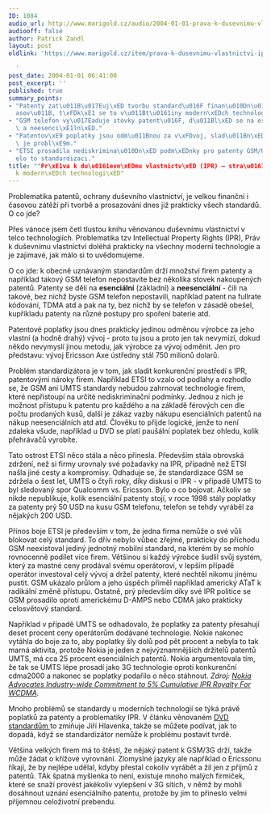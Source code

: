 ```yaml
---
ID: 1084
audio_url: http://www.marigold.cz/audio/2004-01-01-prava-k-dusevnimu-vlastnictvi-ipr-strasak-modernich-technologii-1084.mp3
audiooff: false
author: Patrick Zandl
layout: post
oldlink: 'https://www.marigold.cz/item/prava-k-dusevnimu-vlastnictvi-ipr-strasak-modernich-technologii-1084

  '
post_date: 2004-01-01 06:41:00
post_excerpt: ''
published: true
summary_points:
- "Patenty zat\u011B\u017Euj\xED tvorbu standard\u016F finan\u010Dn\u011B i \u010D\
  asov\u011B, t\xFDk\xE1 se to v\u011Bt\u0161iny modern\xEDch technologi\xED."
- "GSM telefon vy\u017Eaduje stovky patent\u016F, d\u011Bl\xED se na esenci\xE1ln\xED\
  \ a neesenci\xE1ln\xED."
- "Patentov\xE9 poplatky jsou odm\u011Bnou za v\xFDvoj, slad\u011Bn\xED s konkurenc\xED\
  \ je probl\xE9m."
- "ETSI prosadila nediskrimina\u010Dn\xED podm\xEDnky pro patenty GSM/UMTS, ale zdr\u017E\
  elo to standardizaci."
title: ""Pr\xE1va k du\u0161evn\xEDmu vlastnictv\xED (IPR) – stra\u0161\xE1\"
  k modern\xEDch technologi\xED"
---
```


Problematika patentů, ochrany duševního vlastnictví, je velkou finanční i časovou zátěží při tvorbě a prosazování dnes již prakticky všech standardů. O co jde?<!--more--><p>
Přes vánoce jsem četl tlustou knihu věnovanou duševnímu vlastnictví v telco technologiích. Problematika tzv Intellectual Property Rights (IPR), Práv k duševnímu vlastnictví doléhá prakticky na všechny moderní technologie a je zajímavé, jak málo si to uvědomujeme. </p>

<p>
O co jde: k obecně uznávaným standardům drží množství firem patenty a například takový GSM telefon nepostavíte bez několika stovek nakoupených patentů. Patenty se dělí na <STRONG>esenciální</STRONG> (základní) a <STRONG>neesenciální</STRONG> - čili na takové, bez nichž byste GSM telefon nepostavili, například patent na fullrate kódování, TDMA atd a pak na ty, bez nichž by se telefon v zásadě obešel, kupříkladu patenty na různé postupy pro spoření baterie atd. </p>

<p>
Patentové poplatky jsou dnes prakticky jedinou odměnou výrobce za jeho vlastní (a hodně drahý) vývoj - proto tu jsou a proto jen tak nevymizí, dokud někdo nevymyslí jinou metodu, jak výrobce za vývoj odměnit. Jen pro představu: vývoj Ericsson Axe ústředny stál 750 milionů dolarů.</p>

<p>
Problém standardizátora je v tom, jak sladit konkurenční prostředí s IPR, patentovými nároky firem. Například ETSI to vzalo od podlahy a rozhodlo se, že GSM ani UMTS standardy nebudou zahrnovat technologie firem, které nepřistoupí na určité nediskriminační podmínky. Jednou z nich je možnost přístupu k patentu pro každého a na základě férových cen dle počtu prodaných kusů, další je zákaz vazby nákupu esenciálních patentů na nákup neesenciálních atd atd. Člověku to přijde logické, jenže to není zdaleka všude, například u DVD se platí paušální poplatek bez ohledu, kolik přehrávačů vyrobíte. </p>

<p>
Tato ostrost ETSI něco stála a něco přinesla. Především stála obrovská zdržení, než si firmy urovnaly své požadavky na IPR, případně než ETSI našla jiné cesty a kompromisy. Odhaduje se, že standardizace GSM se zdržela o šest let, UMTS o čtyři roky, díky diskusi o IPR - v případě UMTS to byl sledovaný spor Qualcomm vs. Ericsson. Bylo o co bojovat. Ačkoliv se nikde nepublikuje, kolik esenciální patenty stojí, v roce 1998 stály poplatky za patenty prý 50 USD na kusu GSM telefonu, telefon se tehdy vyráběl za nějakých 200 USD. </p>

<p>
Přínos boje ETSI je především v tom, že jedna firma nemůže o své vůli blokovat celý standard. To dřív nebylo vůbec zřejmé, prakticky do příchodu GSM neexistoval jediný jednotný mobilní standard, na kterém by se mohlo rovnocenně podílet více firem. Většinou si každý výrobce šudlil svůj systém, který za mastné ceny prodával svému operátorovi, v lepším případě operátor investoval celý vývoj a držel patenty, které nechtěl nikomu jinému pustit. GSM ukázalo průlom a jeho úspěch přiměl například americký ATaT k radikální změně přístupu. Ostatně, prý především díky své IPR politice se GSM prosadilo oproti americkému D-AMPS nebo CDMA jako prakticky celosvětový standard. </p>

<p>
Například v případě UMTS se odhadovalo, že poplatky za patenty přesahují deset procent ceny operátorům dodávané technologie. Nokie nakonec vytáhla do boje za to, aby poplatky šly dolů pod pět procent a nebyla to tak marná aktivita, protože Nokia je jeden z nejvýznamnějších držitelů patentů UMTS, má cca 25 procent esenciálních patentů. Nokia argumentovala tím, že tak se UMTS lépe prosadí jako 3G technologie oproti konkurenční cdma2000 a nakonec se poplatky podařilo o něco stáhnout. <EM>Zdroj: </EM><A href="http://www.3gnewsroom.com/3g_news/may_02/news_2177.shtml" target=_blank><EM>Nokia Advocates Industry-wide Commitment to 5% Cumulative IPR Royalty For WCDMA</EM></A><EM>. </EM></p>

<p>
Mnoho problémů se standardy u moderních technologií se týká právě poplatků za patenty a problematiky IPR. V článku věnovaném <A href="http://www.zive.cz/h/Uzivatel/Ar.asp?ARI=114231&amp;CAI=2104" target=_blank>DVD standardům </A>to zmiňuje Jiří Hlavenka, takže se můžete podívat, jak to dopadá, když se standardizátor nemůže k problému postavit tvrdě. </p>

<p>
Většina velkých firem má to štěstí, že nějaký patent k GSM/3G drží, takže může žádat o křížové vyrovnání. Zlomyslné jazyky ale například o Ericssonu říkají, že by nejlépe udělal, kdyby přestal cokoliv vyrábět a žil jen z příjmů z patentů. TAk špatná myšlenka to není, existuje mnoho malých firmiček, které se snaží provést jakékoliv vylepšení v 3G sítích, v němž by mohli dosáhnout uznání esenciálního patentu, protože by jim to přineslo velmi příjemnou celoživotní prebendu.</p>